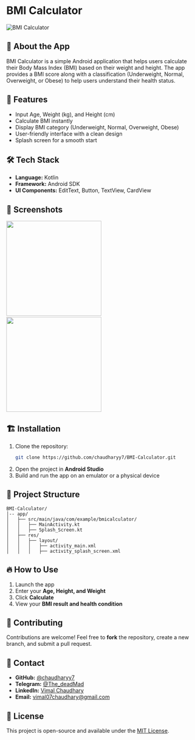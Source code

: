 # BMI Calculator 

![BMI Calculator](https://img.shields.io/badge/Kotlin-Android-blue.svg)

## 📱 About the App
BMI Calculator is a simple Android application that helps users calculate their Body Mass Index (BMI) based on their weight and height. The app provides a BMI score along with a classification (Underweight, Normal, Overweight, or Obese) to help users understand their health status.

## 🚀 Features
- Input Age, Weight (kg), and Height (cm)
- Calculate BMI instantly
- Display BMI category (Underweight, Normal, Overweight, Obese)
- User-friendly interface with a clean design
- Splash screen for a smooth start

## 🛠️ Tech Stack
- **Language:** Kotlin
- **Framework:** Android SDK
- **UI Components:** EditText, Button, TextView, CardView

## 📸 Screenshots  

<img src="https://github.com/user-attachments/assets/8999b3a6-0e33-4ff9-b32d-f769c748d31a" width="250">&nbsp;&nbsp;&nbsp;
<br>
<img src="https://github.com/user-attachments/assets/d1b600a1-1d84-4601-b8ce-4312a7e89ac9" width="250">  



## 🏗️ Installation
1. Clone the repository:
   ```sh
   git clone https://github.com/chaudharyy7/BMI-Calculator.git
   ```
2. Open the project in **Android Studio**
3. Build and run the app on an emulator or a physical device

## 📂 Project Structure
```
BMI-Calculator/
│-- app/
│   ├── src/main/java/com/example/bmicalculator/
│   │   ├── MainActivity.kt
│   │   ├── Splash_Screen.kt
│   ├── res/
│   │   ├── layout/
│   │   │   ├── activity_main.xml
│   │   │   ├── activity_splash_screen.xml
```

## 🔥 How to Use
1. Launch the app
2. Enter your **Age, Height, and Weight**
3. Click **Calculate**
4. View your **BMI result and health condition**

## 🤝 Contributing
Contributions are welcome! Feel free to **fork** the repository, create a new branch, and submit a pull request.

## 📩 Contact
- **GitHub:** [@chaudharyy7](https://github.com/chaudharyy7)
- **Telegram:** [@The_deadMad](https://t.me/The_deadMad)
- **LinkedIn:** [Vimal Chaudhary](https://www.linkedin.com/in/vimal-chaudhary-993303326)
- **Email:** [vimal07chaudhary@gmail.com](mailto:vimal07chaudhary@gmail.com)

## 📜 License
This project is open-source and available under the [MIT License](LICENSE).
